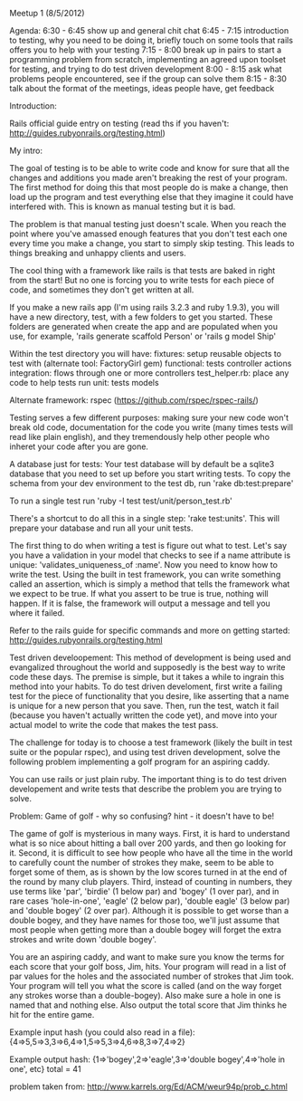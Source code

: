 Meetup 1 (8/5/2012)

Agenda:
6:30 - 6:45 show up and general chit chat
6:45 - 7:15 introduction to testing, why you need to be doing it, briefly touch on some tools that rails offers you to help with your testing
7:15 - 8:00 break up in pairs to start a programming problem from scratch, implementing an agreed upon toolset for testing, and trying to do test driven development
8:00 - 8:15 ask what problems people encountered, see if the group can solve them
8:15 - 8:30 talk about the format of the meetings, ideas people have, get feedback

Introduction:

Rails official guide entry on testing (read ths if you haven't: http://guides.rubyonrails.org/testing.html)

My intro:

The goal of testing is to be able to write code and know for sure that all the changes and additions you made aren't breaking the rest of your program. The first method for doing this that most people do is make a change, then load up the program and test everything else that they imagine it could have interfered with. This is known as manual testing but it is bad.

The problem is that manual testing just doesn't scale.  When you reach the point where you've amassed enough features that you don't test each one every time you make a change, you start to simply skip testing.  This leads to things breaking and unhappy clients and users.

The cool thing with a framework like rails is that tests are baked in right from the start! But no one is forcing you to write tests for each piece of code, and sometimes they don't get written at all.  

If you make a new rails app (I'm using rails 3.2.3 and ruby 1.9.3), you will have a new directory, test, with a few folders to get you started. These folders are generated when create the app and are populated when you use, for example, 'rails generate scaffold Person' or 'rails g model Ship'

Within the test directory you will have:
fixtures: setup reusable objects to test with (alternate tool: FactoryGirl gem)
functional: tests controller actions
integration: flows through one or more controllers
test_helper.rb: place any code to help tests run
unit: tests models 

Alternate framework: rspec (https://github.com/rspec/rspec-rails/)

Testing serves a few different purposes: making sure your new code won't break old code, documentation for the code you write (many times tests will read like plain english), and they tremendously help other people who inheret your code after you are gone.

A database just for tests:
Your test database will by default be a sqlite3 database that you need to set up before you start writing tests.  To copy the schema from your dev environment to the test db, run 'rake db:test:prepare' 

To run a single test run 'ruby -I test test/unit/person_test.rb'

There's a shortcut to do all this in a single step: 'rake test:units'.  This will prepare your database and run all your unit tests.

The first thing to do when writing a test is figure out what to test.  Let's say you have a validation in your model that checks to see if a name attribute is unique: 'validates_uniqueness_of :name'.  Now you need to know how to write the test.  Using the built in test framework, you can write something called an assertion, which is simply a method that tells the framework what we expect to be true.  If what you assert to be true is true, nothing will happen.  If it is false, the framework will output a message and tell you where it failed.

Refer to the rails guide for specific commands and more on getting started: http://guides.rubyonrails.org/testing.html

Test driven develoopement:
This method of development is being used and evangalized throughout the world and supposedly is the best way to write code these days.  The premise is simple, but it takes a while to ingrain this method into your habits.  To do test driven develoment, first write a failing test for the piece of functionality that you desire, like asserting that a name is unique for a new person that you save.  Then, run the test, watch it fail (because you haven't actually written the code yet), and move into your actual model to write the code that makes the test pass.

The challenge for today is to choose a test framework (likely the built in test suite or the popular rspec), and using test driven development, solve the following problem implementing a golf program for an aspiring caddy.

You can use rails or just plain ruby.  The important thing is to do test driven developement and write tests that describe the problem you are trying to solve.

Problem: Game of golf - why so confusing? hint - it doesn't have to be!

The game of golf is mysterious in many ways. First, it is hard to understand what is so nice about hitting a ball over 200 yards, and then go looking for it. Second, it is difficult to see how people who have all the time in the world to carefully count the number of strokes they make, seem to be able to forget some of them, as is shown by the low scores turned in at the end of the round by many club players. Third, instead of counting in numbers, they use terms like 'par', 'birdie' (1 below par) and 'bogey' (1 over par), and in rare cases 'hole-in-one', 'eagle' (2 below par), 'double eagle' (3 below par) and 'double bogey' (2 over par). Although it is possible to get worse than a double bogey, and they have names for those too, we'll just assume that most people when getting more than a double bogey will forget the extra strokes and write down 'double bogey'.

You are an aspiring caddy, and want to make sure you know the terms for each score that your golf boss, Jim, hits.  Your program will read in a list of par values for the holes and the associated number of strokes that Jim took.  Your program will tell you what the score is called (and on the way forget any strokes worse than a double-bogey).  Also make sure a hole in one is named that and nothing else. Also output the total score that Jim thinks he hit for the entire game. 

Example input hash (you could also read in a file): {4=>5,5=>3,3=>6,4=>1,5=>5,3=>4,6=>8,3=>7,4=>2}

Example output hash: {1=>'bogey',2=>'eagle',3=>'double bogey',4=>'hole in one', etc}
total = 41

problem taken from:
http://www.karrels.org/Ed/ACM/weur94p/prob_c.html
